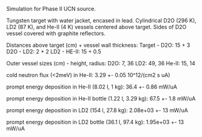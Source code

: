 Simulation for Phase II UCN source.

Tungsten target with water jacket, encased in lead.
Cylindrical D2O (296 K), LD2 (87 K), and He-II (4 K) vessels centered above target.
Sides of D2O vessel covered with graphite reflectors.

Distances above target (cm) + vessel wall thickness:
Target - D2O: 15 + 3
D2O - LD2: 2 + 2
LD2 - HE-II: 15 + 0.5

Outer vessel sizes (cm) - height, radius:
D2O: 7, 36
LD2: 49, 36
He-II: 15, 14

cold neutron flux (<2meV) in He-II:
3.29 +- 0.05 10^12/(cm2 s uA)

prompt energy deposition in He-II (8.02 l, 1 kg):
36.4 +- 0.86 mW/uA

prompt energy deposition in He-II bottle (1.22 l, 3.29 kg):
67.5 +- 1.8 mW/uA

prompt energy deposition in LD2 (154 l, 27.8 kg):
2.08e+03 +- 13 mW/uA

prompt energy deposition in LD2 bottle (36.1 l, 97.4 kg):
1.95e+03 +- 13 mW/uA

